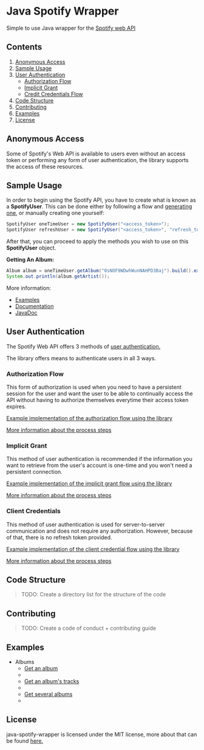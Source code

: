 # Java Spotify Wrapper
Simple to use Java wrapper for the [Spotify web API](https://developer.spotify.com/documentation/web-api/)

## Contents

<ol>
	<li><a href="https://github.com/woojiahao/java-spotify-wrapper#anonymous-access">Anonymous Access</a></li>
	<li><a href="https://github.com/woojiahao/java-spotify-wrapper#sample-usage">Sample Usage</a></li>
	<li>
        <a href="https://github.com/woojiahao/java-spotify-wrapper#user-authentication">User Authentication</a>
        <ul>
            <li><a href="https://github.com/woojiahao/java-spotify-wrapper#authorization-flow">Authorization Flow</a></li>
            <li><a href="https://github.com/woojiahao/java-spotify-wrapper#implicit-grant">Implicit Grant</a></li>
            <li><a href="https://github.com/woojiahao/java-spotify-wrapper#client-credentials-flow">Credit Credentials Flow</a></li>
        </ul>
    </li>
	<li><a href="https://github.com/woojiahao/java-spotify-wrapper#code-structure">Code Structure</a></li>
	<li><a href="https://github.com/woojiahao/java-spotify-wrapper#contributing">Contributing</a></li>
	<li><a href="https://github.com/woojiahao/java-spotify-wrapper#examples">Examples</a></li>
	<li><a href="https://github.com/woojiahao/java-spotify-wrapper#license">License</a></li>
</ol>

## Anonymous Access
Some of Spotify's Web API is available to users even without an access token or performing any form of user authentication,
the library supports the access of these resources.

## Sample Usage
In order to begin using the Spotify API, you have to create what is known as a **SpotifyUser**. This can be done either 
by following a flow and [generating one](https://woojiahao.github.io/java-spotify-wrapper/#/authentication_guide), or 
manually creating one yourself:

```java
SpotifyUser oneTimeUser = new SpotifyUser("<access_token>");
SpotifyUser refreshUser = new SpotifyUser("<access_token>", "refresh_token");
```

After that, you can proceed to apply the methods you wish to use on this **SpotifyUser** object.

**Getting An Album:**

```java
Album album = oneTimeUser.getAlbum("0sNOF9WDwhWunNAHPD3Baj").build().execute();
System.out.println(album.getArtist());
```

More information:

* [Examples](https://github.com/woojiahao/java-spotify-wrapper/tree/master/examples)
* [Documentation](https://woojiahao.github.io/java-spotify-wrapper/)
* [JavaDoc]()

## User Authentication
The Spotify Web API offers 3 methods of [user authentication.](https://developer.spotify.com/documentation/general/guides/authorization-guide/)

The library offers means to authenticate users in all 3 ways. 

### Authorization Flow
This form of authorization is used when you need to have a persistent session for the user and want the user to be 
able to continually access the API without having to authorize themselves everytime their access token expires.

[Example implementation of the authorization flow using the library](https://github.com/woojiahao/java-spotify-wrapper/blob/master/examples/AuthorizationFlowDemo.java)

[More information about the process steps](https://woojiahao.github.io/java-spotify-wrapper/#/authentication_guide?id=authorization-flow)

### Implicit Grant
This method of user authentication is recommended if the information you want to retrieve from the user's account is 
one-time and you won't need a persistent connection.

[Example implementation of the implicit grant flow using the library](https://github.com/woojiahao/java-spotify-wrapper/blob/master/examples/ImplicitGrantDemo.java)

[More information about the process steps](https://woojiahao.github.io/java-spotify-wrapper/#/authentication_guide?id=implicit-grant)

### Client Credentials
This method of user authentication is used for server-to-server communication and does not require any authorization. 
However, because of that, there is no refresh token provided.

[Example implementation of the client credential flow using the library](https://github.com/woojiahao/java-spotify-wrapper/blob/master/examples/ClientCredentialFlowDemo.java)

[More information about the process steps](https://woojiahao.github.io/java-spotify-wrapper/#/authentication_guide?id=client-credential-flow)

## Code Structure
> TODO: Create a directory list for the structure of the code

## Contributing
> TODO: Create a code of conduct + contributing guide

## Examples

<ul>
    <li>Albums
        <ul>
            <li><a href="https://github.com/woojiahao/java-spotify-wrapper/blob/b6b593ac15988109763cf94cb48c171fd6ecf2a6/src/main/java/me/chill/sample/AlbumQueryDemo.java#L37">Get an album</a><li>
            <li><a href="https://github.com/woojiahao/java-spotify-wrapper/blob/b6b593ac15988109763cf94cb48c171fd6ecf2a6/src/main/java/me/chill/sample/AlbumQueryDemo.java#L40">Get an album's tracks</a><li>
            <li><a href="https://github.com/woojiahao/java-spotify-wrapper/blob/b6b593ac15988109763cf94cb48c171fd6ecf2a6/src/main/java/me/chill/sample/AlbumQueryDemo.java#L43">Get several albums</a><li>
        </ul>
    </li>
</ul>

## License
java-spotify-wrapper is licensed under the MIT license, more about that can be found [here.](https://opensource.org/licenses/MIT)